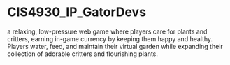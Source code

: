 # CIS4930_IP_GatorDevs
a relaxing, low-pressure web game where players care for plants and critters, earning in-game currency by keeping them happy and healthy. Players water, feed, and maintain their virtual garden while expanding their collection of adorable critters and flourishing plants.
